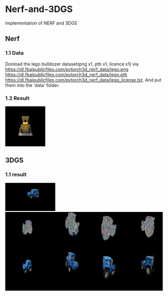 # Nerf-and-3DGS
implementation of NERF and 3DGS

## Nerf
### 1.1 Data
Donload the lego bulldozer dataset(png x1, pth x1, licence x1) via https://dl.fbaipublicfiles.com/pytorch3d_nerf_data/lego.png
https://dl.fbaipublicfiles.com/pytorch3d_nerf_data/lego.pth
https://dl.fbaipublicfiles.com/pytorch3d_nerf_data/lego_license.txt. And put them into the 'data' folder.

### 1.2 Result

![visualization of NERF training result](./nerf/results/test_result.gif)

## 3DGS
### 1.1 result
![visualization of 3dgs training result](./3DGS/results/test_3dgs.gif)
![visualization of 3dgs training progress](./3DGS/results/progress.gif)

